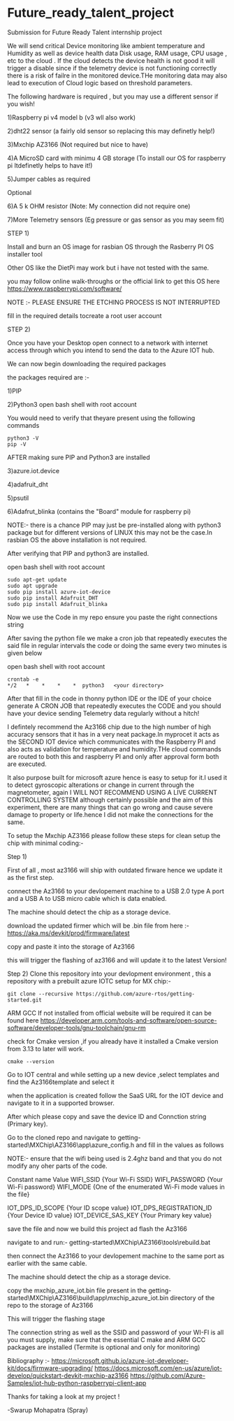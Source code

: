 # Future_ready_talent_project
Submission for Future Ready Talent internship project

We will send critical Device monitoring like ambient temperature and Humidity as well as device health data Disk usage, RAM usage, CPU usage , etc to the cloud . If the cloud detects the device health is not good it will trigger a disable since if the telemetry device is not functioning correctly there is a risk of failre in the monitored device.THe monitoring data may also lead to execution of Cloud logic based on threshold parameters.

The following hardware is required , but you may use a different sensor if you wish!

   1)Raspberry pi v4 model b (v3 wll also work)
   
   2)dht22 sensor (a fairly old sensor so replacing this may definetly help!)
   
   3)Mxchip AZ3166 (Not required but nice to have)
   
   4)A MicroSD card with minimu 4 GB storage (To install our OS for raspberry pi Itdefinetly helps to have it!) 
   
   5)Jumper cables as required
   
 Optional
 
   6)A 5 k OHM resistor (Note: My connection did not require one)
   
   7)More Telemetry sensors (Eg pressure or gas sensor as you may seem fit)
    
    
STEP 1)
 
Install and burn an OS image for rasbian OS through the Rasberry PI OS installer tool

Other OS like the DietPi may work but i have not tested with the same.

you may follow online walk-throughs or the official link to get this OS here https://www.raspberrypi.com/software/


NOTE :- PLEASE ENSURE THE ETCHING PROCESS IS NOT INTERRUPTED


fill in the required details tocreate a root user account

STEP 2)

Once you have your Desktop open connect to a network with internet access through which you intend to send the data to the Azure IOT hub.

We can now begin downloading the required packages 

the packages required are :-  
    
   1)PIP
   
   2)Python3
open bash shell with root account

You would need to verify that theyare present using the following commands

    python3 -V
    pip -V

AFTER making sure PIP and Python3 are installed
    
   3)azure.iot.device
   
   4)adafruit_dht
   
   5)psutil
   
   6)Adafrut_blinka (contains the "Board" module for raspberry pi)

    
NOTE:- there is a chance PIP may just be pre-installed along with python3 package but for different versions of LINUX this may not be the case.In rasbian OS the above installation is not required.

After verifying that PIP and python3 are installed.

open bash shell with root account
   
    sudo apt-get update
    sudo apt upgrade
    sudo pip install azure-iot-device
    sudo pip install Adafruit_DHT 
    sudo pip install Adafruit_blinka


Now we use the Code in my repo ensure you paste the right connections string 

After saving the python file we make a cron job that repeatedly executes the said file in regular intervals the code or doing the same every two minutes is given below

open bash shell with root account

    crontab -e
    */2   *    *    *    *  python3   <your directory>





After that fill in the code in thonny python IDE or the IDE of your choice generate A CRON JOB that repeatedly executes the CODE and you should have your device sending Telemetry data regularly without a hitch!




I defintely recommend the Az3166 chip due to the high number of high accuracy sensors that it has in a very neat package.In myprocet it acts as the SECOND IOT device which communicates with the Raspberry PI and also acts as validation for temperature and humidity.THe cloud commands are routed to both this and raspberry  PI and only after approval form both are executed.

It also purpose built for microsoft azure hence is easy to setup for it.I used it to detect gyroscopic alterations or change in current through the magnetometer, again I WILL NOT RECOMMEND USING A LIVE CURRENT CONTROLLING SYSTEM  although certainly possible and the aim of this experiment, there are many things that can go wrong and cause severe damage to property or life.hence I did not make the connections for the same.

To setup the Mxchip AZ3166 please follow these steps for clean setup the chip with minimal coding:- 

Step 1)

First of all , most az3166 will ship with outdated firware hence we update it as the first step.

connect the Az3166 to your devlopement machine to a USB 2.0 type A port and a USB A to USB micro cable which is data enabled.

The machine should detect the chip as a storage device.

download the updated firmer which will be .bin file from here :- https://aka.ms/devkit/prod/firmware/latest

copy and paste it into the storage of Az3166
 
this will trigger the flashing of az3166 and will update it to the latest Version!

Step 2)
Clone this repository into your devlopment environment , this a repository with a prebuilt azure IOTC setup for MX chip:-

    git clone --recursive https://github.com/azure-rtos/getting-started.git
 
ARM GCC If not installed from official website will be required it can be found here https://developer.arm.com/tools-and-software/open-source-software/developer-tools/gnu-toolchain/gnu-rm
 
check for Cmake version ,if you already have it installed a Cmake version from 3.13 to later will work.
    
    cmake --version
    
 
Go to IOT central and while setting up a new device ,select templates and find the Az3166template and select it 

when the application is created follow the SaaS URL for the IOT device and navigate to it in a supported browser.

After which please copy and save the device ID and Connction string (Primary key).

Go to the cloned repo and navigate to getting-started\MXChip\AZ3166\app\azure_config.h and fill in the values as follows 

NOTE:- ensure that the wifi being used is 2.4ghz band and that you do not modify any oher parts of the code.

Constant name	   Value
WIFI_SSID	                {Your Wi-Fi SSID}
WIFI_PASSWORD	             {Your Wi-Fi password}
WIFI_MODE	                {One of the enumerated Wi-Fi mode values in the file}


IOT_DPS_ID_SCOPE            {Your ID scope value}
IOT_DPS_REGISTRATION_ID	    {Your Device ID value}
IOT_DEVICE_SAS_KEY	       {Your Primary key value}


save the file and now we build this project ad flash the Az3166

navigate to and run:-
getting-started\MXChip\AZ3166\tools\rebuild.bat

then connect the Az3166 to your devlopement machine to the same port as earlier with the same cable.

The machine should detect the chip as a storage device.

copy the mxchip_azure_iot.bin file present in the getting-started\MXChip\AZ3166\build\app\mxchip_azure_iot.bin directory of the repo to the storage of Az3166

This will trigger the flashing stage


The connection string as well as the SSID and password of your WI-FI is all you must supply, make sure that the essential C make and ARM GCC packages are installed (Termite is optional and only for monitoring)


Bibliography :- 
https://microsoft.github.io/azure-iot-developer-kit/docs/firmware-upgrading/
https://docs.microsoft.com/en-us/azure/iot-develop/quickstart-devkit-mxchip-az3166
https://github.com/Azure-Samples/iot-hub-python-raspberrypi-client-app

 

Thanks for taking a look at my project !

-Swarup Mohapatra (Spray)
    
